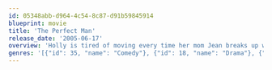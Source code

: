 ```yaml
---
id: 05348abb-d964-4c54-8c87-d91b59845914
blueprint: movie
title: 'The Perfect Man'
release_date: '2005-06-17'
overview: 'Holly is tired of moving every time her mom Jean breaks up with yet another second-rate guy. To distract her mother from her latest bad choice, Holly conceives the perfect plan for the perfect man, an imaginary secret admirer who will romance Jean and boost her self-esteem.'
genres: '[{"id": 35, "name": "Comedy"}, {"id": 18, "name": "Drama"}, {"id": 10751, "name": "Family"}, {"id": 10749, "name": "Romance"}]'
---
```

